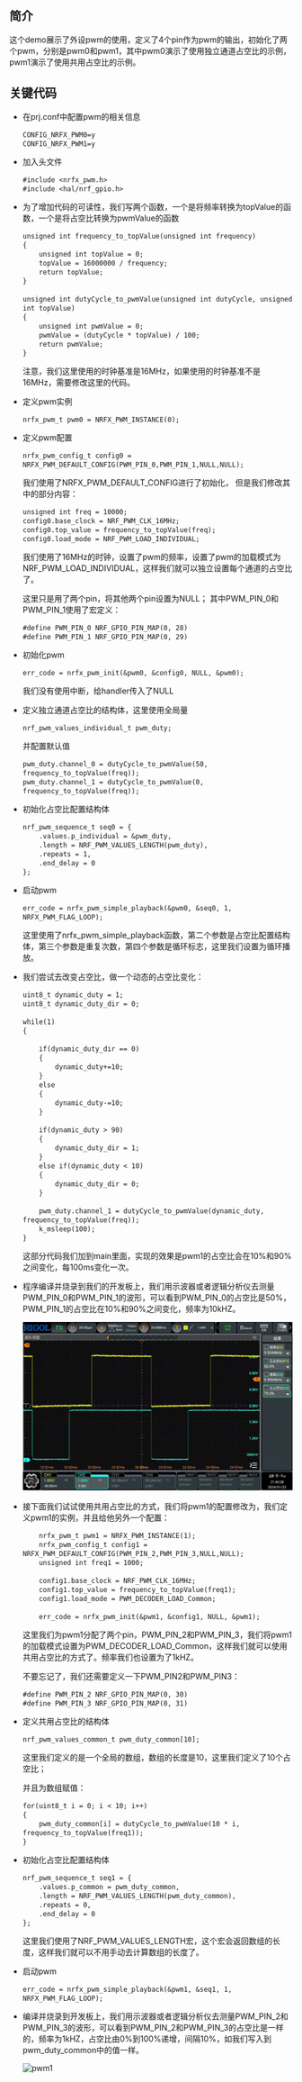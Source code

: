 ## 简介
这个demo展示了外设pwm的使用，定义了4个pin作为pwm的输出，初始化了两个pwm，分别是pwm0和pwm1，其中pwm0演示了使用独立通道占空比的示例，pwm1演示了使用共用占空比的示例。

## 关键代码
* 在prj.conf中配置pwm的相关信息
    ```
    CONFIG_NRFX_PWM0=y
    CONFIG_NRFX_PWM1=y
    ```
* 加入头文件
    ```
    #include <nrfx_pwm.h>
    #include <hal/nrf_gpio.h>
    ```
* 为了增加代码的可读性，我们写两个函数，一个是将频率转换为topValue的函数，一个是将占空比转换为pwmValue的函数
    ```
    unsigned int frequency_to_topValue(unsigned int frequency)
    {
        unsigned int topValue = 0;
        topValue = 16000000 / frequency;
        return topValue;
    }

    unsigned int dutyCycle_to_pwmValue(unsigned int dutyCycle, unsigned int topValue)
    {
        unsigned int pwmValue = 0;
        pwmValue = (dutyCycle * topValue) / 100;
        return pwmValue;
    }
    ```
    注意，我们这里使用的时钟基准是16MHz，如果使用的时钟基准不是16MHz，需要修改这里的代码。

* 定义pwm实例
  ```
  nrfx_pwm_t pwm0 = NRFX_PWM_INSTANCE(0);
  ```
* 定义pwm配置
  ```
  nrfx_pwm_config_t config0 = NRFX_PWM_DEFAULT_CONFIG(PWM_PIN_0,PWM_PIN_1,NULL,NULL);
  ```
  我们使用了NRFX_PWM_DEFAULT_CONFIG进行了初始化，
  但是我们修改其中的部分内容：
  ```
  unsigned int freq = 10000;
  config0.base_clock = NRF_PWM_CLK_16MHz;
  config0.top_value = frequency_to_topValue(freq);
  config0.load_mode = NRF_PWM_LOAD_INDIVIDUAL;
  ```
  我们使用了16MHz的时钟，设置了pwm的频率，设置了pwm的加载模式为NRF_PWM_LOAD_INDIVIDUAL，这样我们就可以独立设置每个通道的占空比了。

  
  这里只是用了两个pin，将其他两个pin设置为NULL；
  其中PWM_PIN_0和PWM_PIN_1使用了宏定义：
  ```
  #define PWM_PIN_0 NRF_GPIO_PIN_MAP(0, 28)
  #define PWM_PIN_1 NRF_GPIO_PIN_MAP(0, 29)
  ```
* 初始化pwm
  ```
  err_code = nrfx_pwm_init(&pwm0, &config0, NULL, &pwm0);
  ```
  我们没有使用中断，给handler传入了NULL
* 定义独立通道占空比的结构体，这里使用全局量
    ```
    nrf_pwm_values_individual_t pwm_duty;
    ```
    并配置默认值
    ```
    pwm_duty.channel_0 = dutyCycle_to_pwmValue(50, frequency_to_topValue(freq));
    pwm_duty.channel_1 = dutyCycle_to_pwmValue(0, frequency_to_topValue(freq));
    ```
* 初始化占空比配置结构体
    ```
    nrf_pwm_sequence_t seq0 = {
		.values.p_individual = &pwm_duty,
		.length = NRF_PWM_VALUES_LENGTH(pwm_duty),
		.repeats = 1,
		.end_delay = 0
	};

    ```
* 启动pwm
    ```
    err_code = nrfx_pwm_simple_playback(&pwm0, &seq0, 1, NRFX_PWM_FLAG_LOOP);
    ```
    这里使用了nrfx_pwm_simple_playback函数，第二个参数是占空比配置结构体，第三个参数是重复次数，第四个参数是循环标志，这里我们设置为循环播放。

* 我们尝试去改变占空比，做一个动态的占空比变化：
    ```
    uint8_t dynamic_duty = 1;
    uint8_t dynamic_duty_dir = 0;

    while(1)
    {
        
        if(dynamic_duty_dir == 0)
        {
            dynamic_duty+=10;
        }
        else
        {
            dynamic_duty-=10;
        }

        if(dynamic_duty > 90)
        {
            dynamic_duty_dir = 1;
        }
        else if(dynamic_duty < 10)
        {
            dynamic_duty_dir = 0;
        }
        
        pwm_duty.channel_1 = dutyCycle_to_pwmValue(dynamic_duty, frequency_to_topValue(freq));
        k_msleep(100);
    }

    ```
    这部分代码我们加到main里面，实现的效果是pwm1的占空比会在10%和90%之间变化，每100ms变化一次。
* 程序编译并烧录到我们的开发板上，我们用示波器或者逻辑分析仪去测量PWM_PIN_0和PWM_PIN_1的波形，可以看到PWM_PIN_0的占空比是50%，PWM_PIN_1的占空比在10%和90%之间变化，频率为10kHZ。


     ![pwm0](gif/pwm0.gif)



* 接下面我们试试使用共用占空比的方式，我们将pwm1的配置修改为，我们定义pwm1的实例，并且给他另外一个配置：
    ```
        nrfx_pwm_t pwm1 = NRFX_PWM_INSTANCE(1);
        nrfx_pwm_config_t config1 = NRFX_PWM_DEFAULT_CONFIG(PWM_PIN_2,PWM_PIN_3,NULL,NULL);
        unsigned int freq1 = 1000;

        config1.base_clock = NRF_PWM_CLK_16MHz;
        config1.top_value = frequency_to_topValue(freq1);
        config1.load_mode = PWM_DECODER_LOAD_Common;

        err_code = nrfx_pwm_init(&pwm1, &config1, NULL, &pwm1);
    ```
    这里我们为pwm1分配了两个pin，PWM_PIN_2和PWM_PIN_3，我们将pwm1的加载模式设置为PWM_DECODER_LOAD_Common，这样我们就可以使用共用占空比的方式了。频率我们也设置为了1kHZ。
    
    不要忘记了，我们还需要定义一下PWM_PIN2和PWM_PIN3：
    ```
    #define PWM_PIN_2 NRF_GPIO_PIN_MAP(0, 30)
    #define PWM_PIN_3 NRF_GPIO_PIN_MAP(0, 31)
    ```
* 定义共用占空比的结构体
    ```
    nrf_pwm_values_common_t pwm_duty_common[10];
    ```
    这里我们定义的是一个全局的数组，数组的长度是10，这里我们定义了10个占空比；

    并且为数组赋值：
    ```
    for(uint8_t i = 0; i < 10; i++)
	{
		pwm_duty_common[i] = dutyCycle_to_pwmValue(10 * i, frequency_to_topValue(freq1));
	}
    ```
* 初始化占空比配置结构体
    ```
    nrf_pwm_sequence_t seq1 = {
        .values.p_common = pwm_duty_common,
        .length = NRF_PWM_VALUES_LENGTH(pwm_duty_common),
        .repeats = 0,
        .end_delay = 0
    };
    ```
    这里我们使用了NRF_PWM_VALUES_LENGTH宏，这个宏会返回数组的长度，这样我们就可以不用手动去计算数组的长度了。
* 启动pwm
    ```
    err_code = nrfx_pwm_simple_playback(&pwm1, &seq1, 1, NRFX_PWM_FLAG_LOOP);
    ```
* 编译并烧录到开发板上，我们用示波器或者逻辑分析仪去测量PWM_PIN_2和PWM_PIN_3的波形，可以看到PWM_PIN_2和PWM_PIN_3的占空比是一样的，频率为1kHZ，占空比由0%到100%递增，间隔10%，如我们写入到pwm_duty_common中的值一样。
  
   ![pwm1](gif/pwm1.gif)



